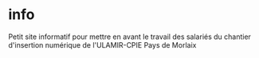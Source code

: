 # info
Petit site informatif pour mettre en avant le travail des salariés du chantier d'insertion numérique de l'ULAMIR-CPIE Pays de Morlaix
